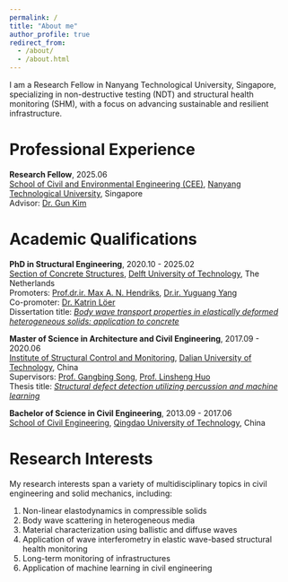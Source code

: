 ```yaml
---
permalink: /
title: "About me"
author_profile: true
redirect_from: 
  - /about/
  - /about.html
---
```


I am a Research Fellow in Nanyang Technological University, Singapore, specializing in non-destructive testing (NDT) and structural health monitoring (SHM), with a focus on advancing sustainable and resilient infrastructure.

Professional Experience
======
  **Research Fellow**, 2025.06  
[School of Civil and Environmental Engineering (CEE)](https://www.ntu.edu.sg/cee), [Nanyang Technological University](https://www.ntu.edu.sg/), Singapore  
Advisor: [Dr. Gun Kim](https://dr.ntu.edu.sg/entities/person/Kim-Gun)

Academic Qualifications
======
**PhD in Structural Engineering**, 2020.10 - 2025.02  
[Section of Concrete Structures](https://www.tudelft.nl/citg/over-faculteit/afdelingen/engineering-structures/sections-labs/concrete-structures), [Delft University of Technology](https://www.tudelft.nl/), The Netherlands  
Promoters: [Prof.dr.ir. Max A. N. Hendriks](https://www.tudelft.nl/citg/over-faculteit/afdelingen/engineering-structures/sections-labs/concrete-structures/staff/drir-man-max-hendriks), [Dr.ir. Yuguang Yang](https://www.tudelft.nl/en/staff/yuguang.yang/)  
Co-promoter: [Dr. Katrin Löer](https://rockphysics.org/en/people/members/katrin-loeer)  
Dissertation title: [*Body wave transport properties in elastically deformed heterogeneous solids: application to concrete*](https://resolver.tudelft.nl/uuid:2d711db2-1d26-4093-8f12-55ee83365c45)   

**Master of Science in Architecture and Civil Engineering**, 2017.09 - 2020.06  
[Institute of Structural Control and Monitoring](https://civil.dlut.edu.cn/info/1011/2702.htm), [Dalian University of Technology](https://en.dlut.edu.cn/), China  
Supervisors: [Prof. Gangbing Song](https://www.me.uh.edu/faculty/song-gangbing), [Prof. Linsheng Huo](https://faculty.dlut.edu.cn/2005011121/en/index.htm)  
Thesis title: [*Structural defect detection utilizing percussion and machine learning*](https://chn.oversea.cnki.net/KCMS/detail/detail.aspx?dbcode=CMFD&dbname=CMFD202101&filename=1020653993.nh&uniplatform=OVERSEA&v=nwSi_dizuRQVfFIB8_b-cAeMmZ0WTNnn-yM0aFv0Ec_-WKOfB9YDOsIOPFhj81Qn)  

**Bachelor of Science in Civil Engineering**, 2013.09 - 2017.06  
[School of Civil Engineering](https://civil.qut.edu.cn/zwsy.htm), [Qingdao University of Technology](https://english.qut.edu.cn/), China

Research Interests
======
My research interests span a variety of multidisciplinary topics in civil engineering and solid mechanics, including:
1.  Non-linear elastodynamics in compressible solids
1.  Body wave scattering in heterogeneous media
1.  Material characterization using ballistic and diffuse waves
1.  Application of wave interferometry in elastic wave-based structural health monitoring
1.  Long-term monitoring of infrastructures
1.  Application of machine learning in civil engineering
